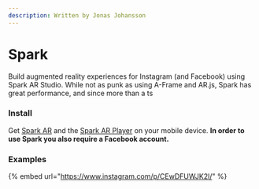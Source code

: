 ```yaml
---
description: Written by Jonas Johansson
---
```


# Spark

Build augmented reality experiences for Instagram \(and Facebook\) using Spark AR Studio. While not as punk as using A-Frame and AR.js, Spark has great performance, and since more than a ts    

### Install

Get [Spark AR](https://sparkar.facebook.com/ar-studio/) and the [Spark AR Player](https://apps.apple.com/us/app/spark-ar-player/id1231451896) on your mobile device. **In order to use Spark you also require a Facebook account.**

### Examples

{% embed url="https://www.instagram.com/p/CEwDFUWJK2l/" %}


